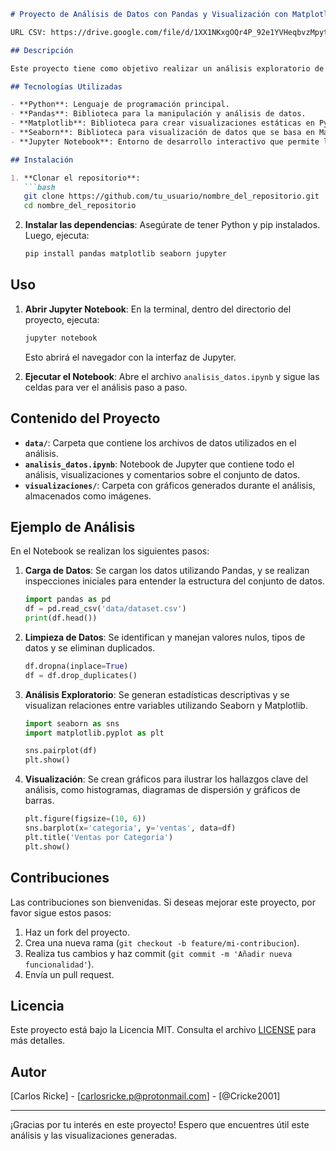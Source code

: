 

```markdown
# Proyecto de Análisis de Datos con Pandas y Visualización con Matplotlib y Seaborn

URL CSV: https://drive.google.com/file/d/1XX1NKxgOQr4P_92e1YVHeqbvzMpyt6dq/view?usp=sharing

## Descripción

Este proyecto tiene como objetivo realizar un análisis exploratorio de datos (EDA) utilizando Python y varias bibliotecas populares, como Pandas, Matplotlib y Seaborn. Se utiliza Jupyter Notebook como entorno de desarrollo para facilitar la visualización y el análisis interactivo de los datos. El conjunto de datos proviene de [fuente de datos, por ejemplo, un CSV sobre ventas, clientes, etc.].

## Tecnologías Utilizadas

- **Python**: Lenguaje de programación principal.
- **Pandas**: Biblioteca para la manipulación y análisis de datos.
- **Matplotlib**: Biblioteca para crear visualizaciones estáticas en Python.
- **Seaborn**: Biblioteca para visualización de datos que se basa en Matplotlib y proporciona una interfaz más amigable y atractiva.
- **Jupyter Notebook**: Entorno de desarrollo interactivo que permite la ejecución de código en Python, la visualización de gráficos y la creación de documentos de texto.

## Instalación

1. **Clonar el repositorio**:
   ```bash
   git clone https://github.com/tu_usuario/nombre_del_repositorio.git
   cd nombre_del_repositorio
   ```

2. **Instalar las dependencias**:
   Asegúrate de tener Python y pip instalados. Luego, ejecuta:
   ```bash
   pip install pandas matplotlib seaborn jupyter
   ```

## Uso

1. **Abrir Jupyter Notebook**:
   En la terminal, dentro del directorio del proyecto, ejecuta:
   ```bash
   jupyter notebook
   ```
   Esto abrirá el navegador con la interfaz de Jupyter.

2. **Ejecutar el Notebook**:
   Abre el archivo `analisis_datos.ipynb` y sigue las celdas para ver el análisis paso a paso.

## Contenido del Proyecto

- **`data/`**: Carpeta que contiene los archivos de datos utilizados en el análisis.
- **`analisis_datos.ipynb`**: Notebook de Jupyter que contiene todo el análisis, visualizaciones y comentarios sobre el conjunto de datos.
- **`visualizaciones/`**: Carpeta con gráficos generados durante el análisis, almacenados como imágenes.

## Ejemplo de Análisis

En el Notebook se realizan los siguientes pasos:

1. **Carga de Datos**:
   Se cargan los datos utilizando Pandas, y se realizan inspecciones iniciales para entender la estructura del conjunto de datos.
   ```python
   import pandas as pd
   df = pd.read_csv('data/dataset.csv')
   print(df.head())
   ```

2. **Limpieza de Datos**:
   Se identifican y manejan valores nulos, tipos de datos y se eliminan duplicados.
   ```python
   df.dropna(inplace=True)
   df = df.drop_duplicates()
   ```

3. **Análisis Exploratorio**:
   Se generan estadísticas descriptivas y se visualizan relaciones entre variables utilizando Seaborn y Matplotlib.
   ```python
   import seaborn as sns
   import matplotlib.pyplot as plt
   
   sns.pairplot(df)
   plt.show()
   ```

4. **Visualización**:
   Se crean gráficos para ilustrar los hallazgos clave del análisis, como histogramas, diagramas de dispersión y gráficos de barras.
   ```python
   plt.figure(figsize=(10, 6))
   sns.barplot(x='categoria', y='ventas', data=df)
   plt.title('Ventas por Categoría')
   plt.show()
   ```

## Contribuciones

Las contribuciones son bienvenidas. Si deseas mejorar este proyecto, por favor sigue estos pasos:

1. Haz un fork del proyecto.
2. Crea una nueva rama (`git checkout -b feature/mi-contribucion`).
3. Realiza tus cambios y haz commit (`git commit -m 'Añadir nueva funcionalidad'`).
4. Envía un pull request.

## Licencia

Este proyecto está bajo la Licencia MIT. Consulta el archivo [LICENSE](LICENSE) para más detalles.

## Autor

[Carlos Ricke] - [carlosricke.p@protonmail.com] - [@Cricke2001]

---

¡Gracias por tu interés en este proyecto! Espero que encuentres útil este análisis y las visualizaciones generadas.
```
